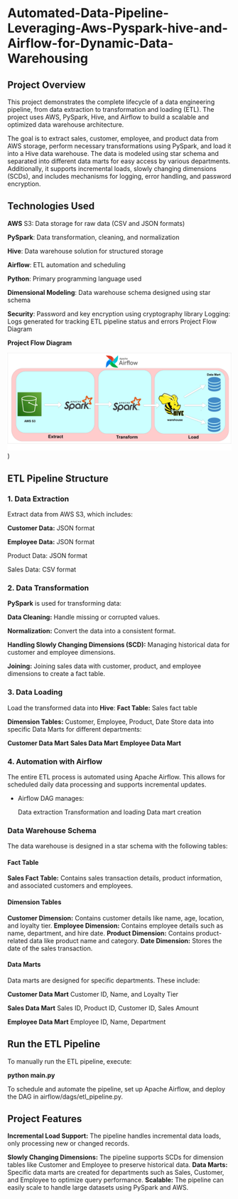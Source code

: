# Automated-Data-Pipeline-Leveraging-Aws-Pyspark-hive-and-Airflow-for-Dynamic-Data-Warehousing

## Project Overview
   
   This project demonstrates the complete lifecycle of a data engineering pipeline, from data extraction to transformation and loading (ETL). The project uses AWS, PySpark, Hive, and Airflow to build a scalable and optimized data warehouse architecture.

   The goal is to extract sales, customer, employee, and product data from AWS storage, perform necessary transformations using PySpark, and load it into a Hive data warehouse. The data is modeled using star schema and separated into different data marts for easy access by various departments. Additionally, it supports incremental loads, slowly changing dimensions (SCDs), and includes mechanisms for logging, error handling, and password encryption.

## Technologies Used

**AWS** S3: Data storage for raw data (CSV and JSON formats)

**PySpark**: Data transformation, cleaning, and normalization

**Hive**: Data warehouse solution for structured storage

**Airflow**: ETL automation and scheduling

**Python**: Primary programming language used

**Dimensional Modeling**: Data warehouse schema designed using star schema

**Security**: Password and key encryption using cryptography library
Logging: Logs generated for tracking ETL pipeline status and errors
Project Flow Diagram

**Project Flow Diagram**

![**Flow Diagram**](https://github.com/Abhinav9119/Automated-Data-Pipeline-Leveraging-Aws-Pyspark-hive-and-Airflow-for-Dynamic-Data-Warehousing/blob/main/flow_diagram/project%20flow%20diagram.png))


## ETL Pipeline Structure
### 1. Data Extraction

Extract data from AWS S3, which includes:

**Customer Data:** JSON format

**Employee Data:** JSON format

Product Data: JSON format

Sales Data: CSV format

### 2. Data Transformation

**PySpark** is used for transforming data:

**Data Cleaning:** Handle missing or corrupted values.

**Normalization:** Convert the data into a consistent format.

**Handling Slowly Changing Dimensions (SCD):** Managing historical data for customer and employee dimensions.

**Joining:** Joining sales data with customer, product, and employee dimensions to create a fact table.

### 3. Data Loading
Load the transformed data into **Hive**:
**Fact Table:** Sales fact table

**Dimension Tables:** Customer, Employee, Product, Date
Store data into specific Data Marts for different departments:

**Customer Data Mart**
**Sales Data Mart**
**Employee Data Mart**

### 4. Automation with Airflow
The entire ETL process is automated using Apache Airflow. This allows for scheduled daily data processing and supports incremental updates.

- Airflow DAG manages:

  Data extraction
   Transformation and loading
   Data mart creation

### Data Warehouse Schema
The data warehouse is designed in a star schema with the following tables:

#### Fact Table
**Sales Fact Table:** Contains sales transaction details, product information, and associated customers and employees.

#### Dimension Tables
**Customer Dimension:** Contains customer details like name, age, location, and loyalty tier.
**Employee Dimension:** Contains employee details such as name, department, and hire date.
**Product Dimension:** Contains product-related data like product name and category.
**Date Dimension:** Stores the date of the sales transaction.

#### Data Marts
Data marts are designed for specific departments. These include:

**Customer Data Mart**
Customer ID, Name, and Loyalty Tier

**Sales Data Mart**
Sales ID, Product ID, Customer ID, Sales Amount

**Employee Data Mart**
Employee ID, Name, Department

## Run the ETL Pipeline
To manually run the ETL pipeline, execute:

**python main.py**

To schedule and automate the pipeline, set up Apache Airflow, and deploy the DAG in airflow/dags/etl_pipeline.py.

## Project Features
**Incremental Load Support:** The pipeline handles incremental data loads, only processing new or changed records.

**Slowly Changing Dimensions:** The pipeline supports SCDs for dimension tables like Customer and Employee to preserve historical data.
**Data Marts:** Specific data marts are created for departments such as Sales, Customer, and Employee to optimize query performance.
**Scalable:** The pipeline can easily scale to handle large datasets using PySpark and AWS.
